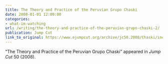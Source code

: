 ```yaml
---
title: The Theory and Practice of the Peruvian Grupo Chaski
date: 2008-01-01 12:00:00
categories: 
- what-im-watching
url: /writing/the-theory-and-practice-of-the-peruvian-grupo-chaski-2/
publication: Jump Cut
link_to_original: https://www.ejumpcut.org/archive/jc50.2008/Chaski/index.html
---
```

“The Theory and Practice of the Peruvian Grupo Chaski” appeared in <em>Jump Cut</em> 50 (2008).
